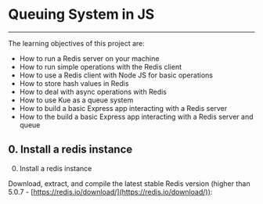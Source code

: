 # Queuing System in JS
----------------------------------------------------------
The learning objectives of this project are:

- How to run a Redis server on your machine
- How to run simple operations with the Redis client
- How to use a Redis client with Node JS for basic operations
- How to store hash values in Redis
- How to deal with async operations with Redis
- How to use Kue as a queue system
- How to build a basic Express app interacting with a Redis server
- How to the build a basic Express app interacting with a Redis server and queue

## 0. Install a redis instance
0. Install a redis instance

Download, extract, and compile the latest stable Redis version (higher than 5.0.7 - [https://redis.io/download/](https://redis.io/download/)):

